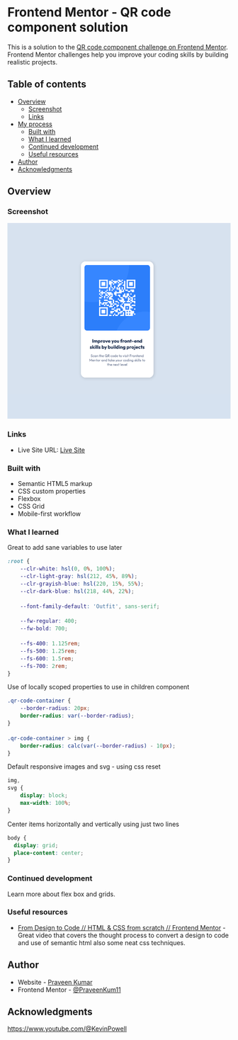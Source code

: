 # Frontend Mentor - QR code component solution

This is a solution to the [QR code component challenge on Frontend Mentor](https://www.frontendmentor.io/challenges/qr-code-component-iux_sIO_H). Frontend Mentor challenges help you improve your coding skills by building realistic projects. 

## Table of contents

- [Overview](#overview)
  - [Screenshot](#screenshot)
  - [Links](#links)
- [My process](#my-process)
  - [Built with](#built-with)
  - [What I learned](#what-i-learned)
  - [Continued development](#continued-development)
  - [Useful resources](#useful-resources)
- [Author](#author)
- [Acknowledgments](#acknowledgments)


## Overview

### Screenshot

![qr-code-component](./screenshot.png)


### Links

- Live Site URL: [Live Site]()


### Built with

- Semantic HTML5 markup
- CSS custom properties
- Flexbox
- CSS Grid
- Mobile-first workflow


### What I learned

Great to add sane variables to use later
```css
:root {
    --clr-white: hsl(0, 0%, 100%);
    --clr-light-gray: hsl(212, 45%, 89%);
    --clr-grayish-blue: hsl(220, 15%, 55%);
    --clr-dark-blue: hsl(218, 44%, 22%);

    --font-family-default: 'Outfit', sans-serif;

    --fw-regular: 400;
    --fw-bold: 700;

    --fs-400: 1.125rem;
    --fs-500: 1.25rem;
    --fs-600: 1.5rem;
    --fs-700: 2rem;
}
```

Use of locally scoped properties to use in children component
```css
.qr-code-container {
    --border-radius: 20px;
    border-radius: var(--border-radius);
}

.qr-code-container > img {
    border-radius: calc(var(--border-radius) - 10px);
}
```

Default responsive images and svg - using css reset
```css
img,
svg {
    display: block;
    max-width: 100%;
}
```

Center items horizontally and vertically using just two lines
```css
body {
  display: grid;
  place-content: center;
}
```

### Continued development

Learn more about flex box and grids.

### Useful resources

- [From Design to Code // HTML & CSS from scratch // Frontend Mentor](https://www.youtube.com/watch?v=KqFAs5d3Yl8&t=1s) - Great video that covers the thought process to convert a design to code and use of semantic html also some neat css techniques.

## Author

- Website - [Praveen Kumar](https://praveenkum11.github.io/portfolio/)
- Frontend Mentor - [@PraveenKum11](https://www.frontendmentor.io/profile/PraveenKum11)


## Acknowledgments

https://www.youtube.com/@KevinPowell